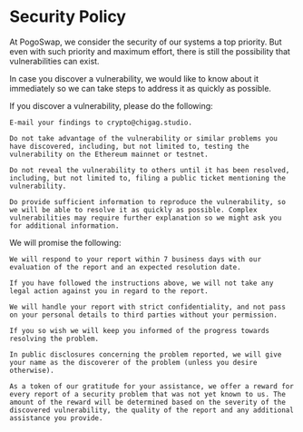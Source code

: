 # Security Policy

At PogoSwap, we consider the security of our systems a top priority. But even with such priority and maximum effort, there is still the possibility that vulnerabilities can exist. 

In case you discover a vulnerability, we would like to know about it immediately so we can take steps to address it as quickly as possible.  

If you discover a vulnerability, please do the following: 

    E-mail your findings to crypto@chigag.studio. 

    Do not take advantage of the vulnerability or similar problems you have discovered, including, but not limited to, testing the vulnerability on the Ethereum mainnet or testnet. 

    Do not reveal the vulnerability to others until it has been resolved, including, but not limited to, filing a public ticket mentioning the vulnerability. 
    
    Do provide sufficient information to reproduce the vulnerability, so we will be able to resolve it as quickly as possible. Complex vulnerabilities may require further explanation so we might ask you for additional information. 

We will promise the following: 

    We will respond to your report within 7 business days with our evaluation of the report and an expected resolution date. 

    If you have followed the instructions above, we will not take any legal action against you in regard to the report. 

    We will handle your report with strict confidentiality, and not pass on your personal details to third parties without your permission. 

    If you so wish we will keep you informed of the progress towards resolving the problem. 

    In public disclosures concerning the problem reported, we will give your name as the discoverer of the problem (unless you desire otherwise). 

    As a token of our gratitude for your assistance, we offer a reward for every report of a security problem that was not yet known to us. The amount of the reward will be determined based on the severity of the discovered vulnerability, the quality of the report and any additional assistance you provide.  

